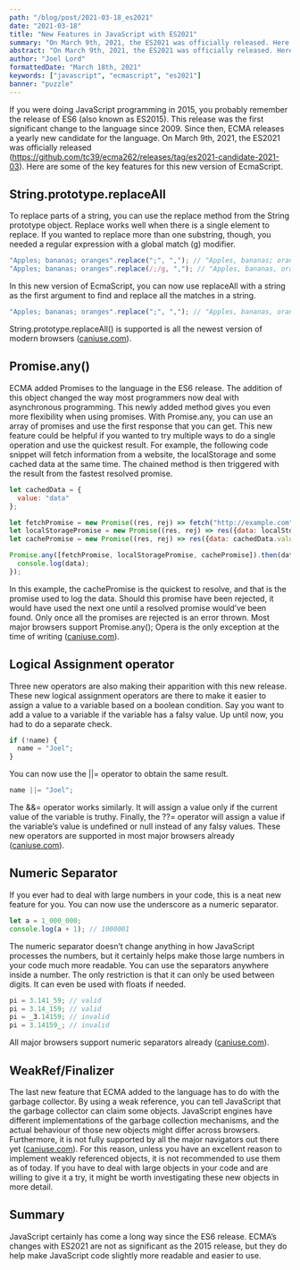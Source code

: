 ```yaml
---
path: "/blog/post/2021-03-18_es2021"
date: "2021-03-18"
title: "New Features in JavaScript with ES2021"
summary: "On March 9th, 2021, the ES2021 was officially released. Here are some of the key features for this new version of EcmaScript."
abstract: "On March 9th, 2021, the ES2021 was officially released. Here are some of the key features for this new version of EcmaScript."
author: "Joel Lord"
formattedDate: "March 18th, 2021"
keywords: ["javascript", "ecmascript", "es2021"]
banner: "puzzle"
---
```

If you were doing JavaScript programming in 2015, you probably remember the release of ES6 (also known as ES2015). This release was the first significant change to the language since 2009\. Since then, ECMA releases a yearly new candidate for the language. On March 9th, 2021, the ES2021 was officially released (https://github.com/tc39/ecma262/releases/tag/es2021-candidate-2021-03). Here are some of the key features for this new version of EcmaScript.

## String.prototype.replaceAll

To replace parts of a string, you can use the replace method from the String prototype object. Replace works well when there is a single element to replace. If you wanted to replace more than one substring, though, you needed a regular expression with a global match (g) modifier.

```javascript
"Apples; bananas; oranges".replace(";", ","); // "Apples, bananas; oranges"
"Apples; bananas; oranges".replace(/;/g, ","); // "Apples, bananas, oranges"
```

In this new version of EcmaScript, you can now use replaceAll with a string as the first argument to find and replace all the matches in a string.

```javascript
"Apples; bananas; oranges".replace(";", ","); // "Apples, bananas, oranges"
```

String.prototype.replaceAll() is supported is all the newest version of modern browsers ([caniuse.com](https://caniuse.com/?search=replaceAll)).

## Promise.any()

ECMA added Promises to the language in the ES6 release. The addition of this object changed the way most programmers now deal with asynchronous programming. This newly added method gives you even more flexibility when using promises. With Promise.any, you can use an array of promises and use the first response that you can get. This new feature could be helpful if you wanted to try multiple ways to do a single operation and use the quickest result. For example, the following code snippet will fetch information from a website, the localStorage and some cached data at the same time. The chained method is then triggered with the result from the fastest resolved promise.

```javascript
let cachedData = {
  value: "data"
};

let fetchPromise = new Promise((res, rej) => fetch("http://example.com").then(resp => resp.json()).then(data => res({data, from: "fetchPromise"})));
let localStoragePromise = new Promise((res, rej) => res({data: localStorage.get("value"), from: "localStoragePromise"}));
let cachePromise = new Promise((res, rej) => res({data: cachedData.value, from: "cachePromise"}));

Promise.any([fetchPromise, localStoragePromise, cachePromise]).then(data => {
  console.log(data);
});
```

In this example, the cachePromise is the quickest to resolve, and that is the promise used to log the data. Should this promise have been rejected, it would have used the next one until a resolved promise would’ve been found. Only once all the promises are rejected is an error thrown. Most major browsers support Promise.any(); Opera is the only exception at the time of writing ([caniuse.com](https://caniuse.com/?search=Promise.any)).

## Logical Assignment operator

Three new operators are also making their apparition with this new release. These new logical assignment operators are there to make it easier to assign a value to a variable based on a boolean condition. Say you want to add a value to a variable if the variable has a falsy value. Up until now, you had to do a separate check.

```javascript
if (!name) {
  name = "Joel";
}
```

You can now use the ||= operator to obtain the same result.

```javascript
name ||= "Joel";
```

The &&= operator works similarly. It will assign a value only if the current value of the variable is truthy. Finally, the ??= operator will assign a value if the variable’s value is undefined or null instead of any falsy values. These new operators are supported in most major browsers already ([caniuse.com](https://caniuse.com/?search=logical%20assignment)).

## Numeric Separator

If you ever had to deal with large numbers in your code, this is a neat new feature for you. You can now use the underscore as a numeric separator.

```javascript
let a = 1_000_000;
console.log(a + 1); // 1000001
```

The numeric separator doesn’t change anything in how JavaScript processes the numbers, but it certainly helps make those large numbers in your code much more readable. You can use the separators anywhere inside a number. The only restriction is that it can only be used between digits. It can even be used with floats if needed.

```javascript
pi = 3.141_59; // valid
pi = 3.14_159; // valid
pi = _3.14159; // invalid
pi = 3.14159_; // invalid
```

All major browsers support numeric separators already ([caniuse.com](https://caniuse.com/?search=numeric%20separator)).

## WeakRef/Finalizer

The last new feature that ECMA added to the language has to do with the garbage collector. By using a weak reference, you can tell JavaScript that the garbage collector can claim some objects. JavaScript engines have different implementations of the garbage collection mechanisms, and the actual behaviour of those new objects might differ across browsers. Furthermore, it is not fully supported by all the major navigators out there yet ([caniuse.com](https://caniuse.com/?search=weakref)). For this reason, unless you have an excellent reason to implement weakly referenced objects, it is not recommended to use them as of today. If you have to deal with large objects in your code and are willing to give it a try, it might be worth investigating these new objects in more detail.

## Summary

JavaScript certainly has come a long way since the ES6 release. ECMA’s changes with ES2021 are not as significant as the 2015 release, but they do help make JavaScript code slightly more readable and easier to use.